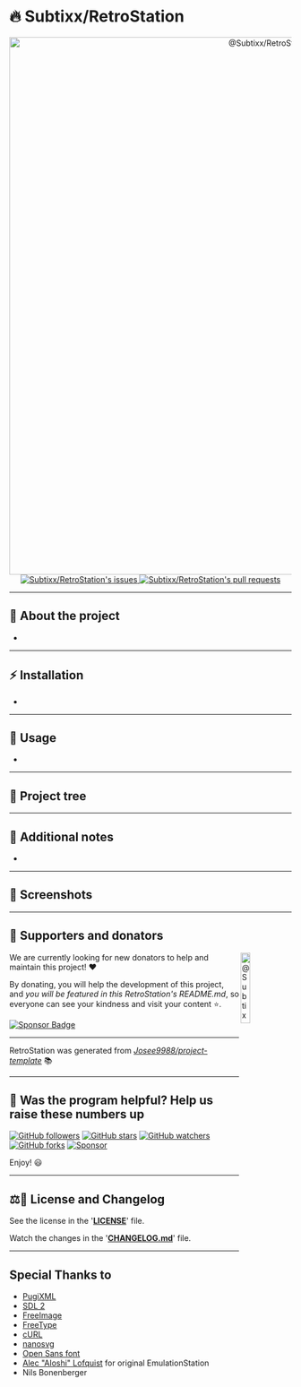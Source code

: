 <!-- markdownlint-disable MD032 MD033-->
# 🔥 **Subtixx/RetroStation**

<div align="center">
  <a href="https://github.com/Subtixx/RetroStation">
    <img width="960" src="./data/resources/splash.png" alt="@Subtixx/RetroStation's logo">
  </a>
  <br>
  <a href="https://github.com/Subtixx/RetroStation/issues">
    <img src="https://img.shields.io/github/issues/Subtixx/RetroStation?color=0088ff&style=for-the-badge&logo=github" alt="Subtixx/RetroStation's issues"/>
  </a>
  <a href="https://github.com/Subtixx/RetroStation/pulls">
    <img src="https://img.shields.io/github/issues-pr/Subtixx/RetroStation?color=0088ff&style=for-the-badge&logo=github"  alt="Subtixx/RetroStation's pull requests"/>
  </a>
</div>

---

## 🤔 **About the project**

* <!-- ... [WHY DID YOU CREATED THIS PROJECT?, MOTIVATION, PURPOSE, DESCRIPTION, OBJECTIVES, etc] -->

---

## ⚡ **Installation**

* <!-- ... [SHOW HOW YOUR PROJECT IS INSTALLED] -->

---

## 🚀 **Usage**

* <!-- ... [SHOW HOW YOUR PROJECT IS USED] -->

---

## 🌲 **Project tree**

<!-- ... [SHOW YOUR PROJECT TREE HERE IF USEFUL] -->

---

## 📝 **Additional notes**

* <!-- ... [ADD ADDITIONAL NOTES] -->

---

## 📸 **Screenshots**

<!-- ... [SOME DESCRIPTIVE IMAGES] -->

---

## 🍰 **Supporters and donators**

<!-- Change your small logo -->
<a href="https://github.com/Subtixx/RetroStation">
  <img alt="@Subtixx/RetroStation's brand logo without text" align="right" src="./data/resources/small_logo.png" width="18%" />
</a>


We are currently looking for new donators to help and maintain this project! ❤️

By donating, you will help the development of this project, and *you will be featured in this RetroStation's README.md*, so everyone can see your kindness and visit your content ⭐.

<a href="https://github.com/sponsors/Subtixx">
  <img src="https://img.shields.io/badge/Sponsor-Subtixx/RetroStation-blue?logo=github-sponsors&style=for-the-badge&color=red" alt="Sponsor Badge">
</a>

---

RetroStation was generated from *[Josee9988/project-template](https://github.com/Josee9988/project-template)* 📚

---

## 🎉 Was the program helpful? Help us raise these numbers up

[![GitHub followers](https://img.shields.io/github/followers/Subtixx.svg?style=social)](https://github.com/Subtixx)
[![GitHub stars](https://img.shields.io/github/stars/Subtixx/RetroStation.svg?style=social)](https://github.com/Subtixx/RetroStation/stargazers)
[![GitHub watchers](https://img.shields.io/github/watchers/Subtixx/RetroStation.svg?style=social)](https://github.com/Subtixx/RetroStation/watchers)
[![GitHub forks](https://img.shields.io/github/forks/Subtixx/RetroStation.svg?style=social)](https://github.com/Subtixx/RetroStation/network/members)
[![Sponsor](https://img.shields.io/static/v1?label=Sponsor&message=%E2%9D%A4&logo=github-sponsors&color=red&style=social)](https://github.com/sponsors/Subtixx)

Enjoy! 😃

---

## ⚖️📝 **License and Changelog**

See the license in the '**[LICENSE](LICENSE)**' file.

Watch the changes in the '**[CHANGELOG.md](CHANGELOG.md)**' file.

---

## Special Thanks to

- [PugiXML](http://pugixml.org/)
- [SDL 2](http://www.libsdl.org/)
- [FreeImage](http://www.freeimage.sourceforge.net)
- [FreeType](http://www.freetype.org)
- [cURL](http://curl.haxx.se/)
- [nanosvg](https://github.com/memononen/nanosvg)
- [Open Sans font](http://www.google.com/fonts/specimen/Open+Sans)
- [Alec "Aloshi" Lofquist](http://www.aloshi.com) for original EmulationStation
- Nils Bonenberger
